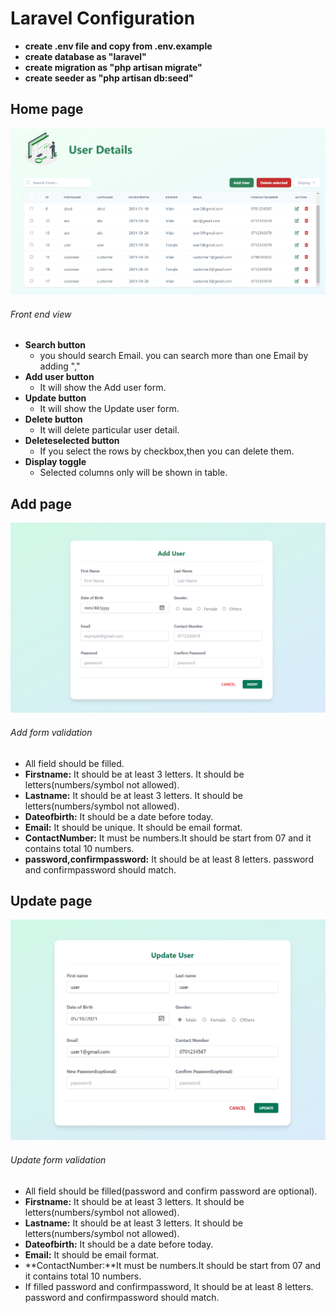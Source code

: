 # Laravel Configuration
* **create .env file and copy from .env.example**
* **create database as "laravel"**
* **create migration as "php artisan migrate"**
* **create seeder as "php artisan db:seed"**


## Home page
![alt text](https://github.com/parththeepan/Laravel-Tailwind-css/blob/master/document_images/homepage.png?raw=true)

###### Front end view
* **Search button**
  * you should search Email. you can search more than one Email by adding ","
* **Add user button**
  * It will show the Add user form.
* **Update button**  
  * It will show the Update user form.
* **Delete button**  
  * It will delete particular user detail.
* **Deleteselected  button**
  * If you select the rows by checkbox,then you can delete them.
* **Display toggle**
  * Selected columns only will be shown in table.

## Add page
![alt text](https://github.com/parththeepan/Laravel-Tailwind-css/blob/master/document_images/Add%20page.png?raw=true)

###### Add form validation
* All field should be filled.
* **Firstname:** It should be at least 3 letters. It should be letters(numbers/symbol not allowed).
* **Lastname:** It should be at least 3 letters. It should be letters(numbers/symbol not allowed).
* **Dateofbirth:** It should be a date before today.
* **Email:** It should be unique. It should be email format.
* **ContactNumber:** It must be numbers.It should be start from 07 and it contains total 10 numbers.
* **password,confirmpassword:** It should be at least 8 letters. password and confirmpassword should match.

## Update page
![alt text](https://github.com/parththeepan/Laravel-Tailwind-css/blob/master/document_images/update%20page.png?raw=true)

###### Update form validation
* All field should be filled(password and confirm password are optional).
* **Firstname:** It should be at least 3 letters. It should be letters(numbers/symbol not allowed).
* **Lastname:** It should be at least 3 letters. It should be letters(numbers/symbol not allowed).
* **Dateofbirth:** It should be a date before today.
* **Email:** It should be email format.
* **ContactNumber:**It must be numbers.It should be start from 07 and it contains total 10 numbers.
* If filled password and confirmpassword, It should be at least 8 letters. password and confirmpassword should match.

## 

